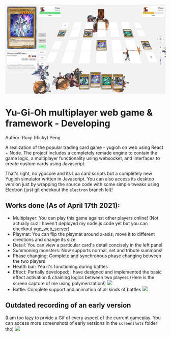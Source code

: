 <p align="center">
<img src="screenshots/yugioh_screen.png" /><br>
</p>

# Yu-Gi-Oh multiplayer web game & framework - Developing

Author: Ruiqi (Ricky) Peng

A realization of the popular trading card game - yugioh on web using React + Node. The project includes a completely remade engine to contain the game logic, a multiplayer functionality using websocket, and interfaces to create custom cards using Javascript. 

That's right, no ygocore and its Lua card scripts but a completely new Yugioh simulator written in Javascript. You can also access its desktop version just by wrapping the source code with some simple tweaks using Electron (just git checkout the `electron` branch lol)!

## Works done (As of April 17th 2021):
 - Multiplayer: You can play this game against other players online! (Not actually cuz I haven't deployed my node.js code yet but you can checkout [ygo_web_server](https://github.com/rickypeng99/yugioh_web_server))
 - Playmat: You can flip the playmat around x-axis, move it to different directions and change its size.
 - Detail: You can view a particular card's detail concisely in the left panel
 - Summoning monsters: Now supports normal, set and tribute summons!
 - Phase changing: Complete and synchronous phase changing between the two players
 - Health bar: Yea it's functioning during battles
 - Effect: Partially developed; I have designed and implemented the basic effect activation & chaining logics between two players (Here is the screen capture of me using polymerization!)
 ![](screenshots/yugioh_fusion.gif)
 - Battle: Complete support and animation of all kinds of battles
 ![](screenshots/yugioh5.gif)



 ## Outdated recording of an early version
  (I am too lazy to prvide a Gif of every aspect of the current gameplay. You can access more screenshots of early versions in the `screenshots` folder tho)
  ![](screenshots/yugioh.gif)